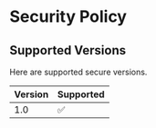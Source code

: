 # Security Policy

## Supported Versions

Here are supported secure versions. 

| Version | Supported          |
| ------- | ------------------ |
| 1.0     | :white_check_mark: |
